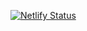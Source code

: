 [![Netlify Status](https://api.netlify.com/api/v1/badges/024b10f9-2860-4ac8-812e-c43e2b0b6729/deploy-status)](https://app.netlify.com/sites/chrisrahme/deploys)